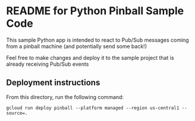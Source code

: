 # README for Python Pinball Sample Code
This sample Python app is intended to react to Pub/Sub messages coming from a pinball machine (and potentially send some back!)

Feel free to make changes and deploy it to the sample project that is already receiving Pub/Sub events

## Deployment instructions
From this directory, run the following command:
```
gcloud run deploy pinball --platform managed --region us-central1 --source=.
```